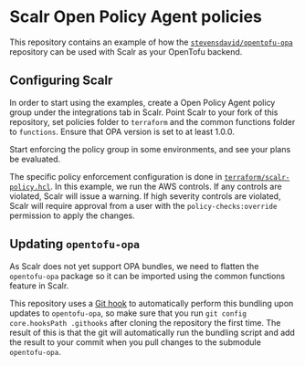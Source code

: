 # Scalr Open Policy Agent policies

This repository contains an example of how the [`stevensdavid/opentofu-opa`](https://github.com/stevensdavid/opentofu-opa) repository can be used with Scalr as your OpenTofu backend.

## Configuring Scalr

In order to start using the examples, create a Open Policy Agent policy group under the integrations tab in Scalr.
Point Scalr to your fork of this repository, set policies folder to `terraform` and the common functions folder to `functions`.
Ensure that OPA version is set to at least 1.0.0.

Start enforcing the policy group in some environments, and see your plans be evaluated.

The specific policy enforcement configuration is done in [`terraform/scalr-policy.hcl`](terraform/scalr-policy.hcl).
In this example, we run the AWS controls.
If any controls are violated, Scalr will issue a warning.
If high severity controls are violated, Scalr will require approval from a user with the `policy-checks:override` permission to apply the changes.

## Updating `opentofu-opa`

As Scalr does not yet support OPA bundles, we need to flatten the `opentofu-opa` package so it can be imported using the common functions feature in Scalr.

This repository uses a [Git hook](.githooks/pre-commit) to automatically perform this bundling upon updates to `opentofu-opa`, so make sure that you run `git config core.hooksPath .githooks` after cloning the repository the first time.
The result of this is that the git will automatically run the bundling script and add the result to your commit when you pull changes to the submodule `opentofu-opa`.
